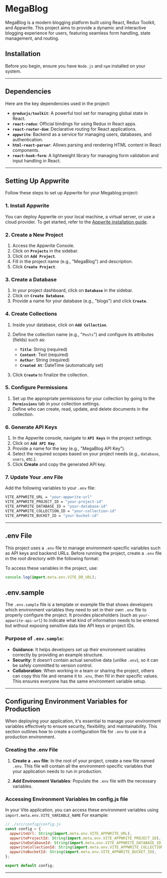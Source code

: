 # MegaBlog

MegaBlog is a modern blogging platform built using React, Redux Toolkit, and Appwrite. This project aims to provide a dynamic and interactive blogging experience for users, featuring seamless form handling, state management, and routing.

## Installation

Before you begin, ensure you have `Node.js` and `npm` installed on your system.

---

## Dependencies

Here are the key dependencies used in the project:

- **`@reduxjs/toolkit`**: A powerful tool set for managing global state in React.
- **`react-redux`**: Official bindings for using Redux in React apps.
- **`react-router-dom`**: Declarative routing for React applications.
- **`appwrite`**: Backend as a service for managing users, databases, and authentication.
- **`html-react-parser`**: Allows parsing and rendering HTML content in React components.
- **`react-hook-form`**: A lightweight library for managing form validation and input handling in React.

---

## Setting Up Appwrite

Follow these steps to set up Appwrite for your Megablog project:

### 1. Install Appwrite

You can deploy Appwrite on your local machine, a virtual server, or use a cloud provider. To get started, refer to the [Appwrite installation guide](https://appwrite.io/docs/installation).

### 2. Create a New Project

1. Access the Appwrite Console.
2. Click on **`Projects`** in the sidebar.
3. Click on **`Add Project`**.
4. Fill in the project name (e.g., "MegaBlog") and description.
5. Click **`Create Project`**.

### 3. Create a Database

1. In your project dashboard, click on **`Database`** in the sidebar.
2. Click on **`Create Database`**.
3. Provide a name for your database (e.g., "blogs") and click **`Create`**.

### 4. Create Collections

1. Inside your database, click on **`Add Collection`**.
2. Define the collection name (e.g., "`Posts`") and configure its attributes (fields) such as:

   - **`Title`**: String (required)
   - **`Content`**: Text (required)
   - **`Author`**: String (required)
   - **`Created At`**: DateTime (automatically set)

3. Click **`Create`** to finalize the collection.

### 5. Configure Permissions

1. Set up the appropriate permissions for your collection by going to the **`Permissions`** tab in your collection settings.
2. Define who can create, read, update, and delete documents in the collection.

### 6. Generate API Keys

1. In the Appwrite console, navigate to **`API Keys`** in the project settings.
2. Click on **`Add API Key`**.
3. Provide a name for the key (e.g., "MegaBlog API Key").
4. Select the required scopes based on your project needs (e.g., `database`, `users`, etc.).
5. Click **Create** and copy the generated API key.

### 7. Update Your .env File

Add the following variables to your `.env` file:

```bash
VITE_APPWRITE_URL = "your-appwrite-url"
VITE_APPWRITE_PROJECT_ID = "your-project-id"
VITE_APPWRITE_DATABASE_ID = "your-database-id"
VITE_APPWRITE_COLLECTION_ID = "your-collection-id"
VITE_APPWRITE_BUCKET_ID = "your-bucket-id"
```

---

## .env File

This project uses a `.env` file to manage environment-specific variables such as API keys and backend URLs. Before running the project, create a `.env` file in the root directory with the following format:

To access these variables in the project, use:

```js
console.log(import.meta.env.VITE_DB_URL);
```

## .env.sample

The `.env.sample` file is a template or example file that shows developers which environment variables they need to set in their own `.env` file to properly configure the project. It provides placeholders (such as `your-appwrite-api-url`) to indicate what kind of information needs to be entered but without exposing sensitive data like API keys or project IDs.

### Purpose of `.env.sample`:

- **Guidance**: It helps developers set up their environment variables correctly by providing an example structure.
- **Security**: It doesn’t contain actual sensitive data (unlike `.env`), so it can be safely committed to version control.
- **Collaboration**: When working in a team or sharing the project, others can copy this file and rename it to `.env`, then fill in their specific values. This ensures everyone has the same environment variable setup.

---

## Configuring Environment Variables for Production

When deploying your application, it's essential to manage your environment variables effectively to ensure security, flexibility, and maintainability. This section outlines how to create a configuration file for `.env` to use in a production environment.

### Creating the .env File

1. **Create a `.env` file**: In the root of your project, create a new file named `.env`. This file will contain all the environment-specific variables that your application needs to run in production.

2. **Add Environment Variables**: Populate the `.env` file with the necessary variables.

### Accessing Environment Variables Im config.js file

In your Vite application, you can access these environment variables using `import.meta.env.VITE_VARIABLE_NAME` For example:

```js
// ./src/config/config.js
const config = {
  appwriteUrl: String(import.meta.env.VITE_APPWRITE_URL),
  appwriteProjectId: String(import.meta.env.VITE_APPWRITE_PROJECT_ID),
  appwriteDatabaseId: String(import.meta.env.VITE_APPWRITE_DATABASE_ID),
  appwriteCollectionId: String(import.meta.env.VITE_APPWRITE_COLLECTION_ID),
  appwriteBucketId: String(import.meta.env.VITE_APPWRITE_BUCKET_ID),
};

export default config;
```
---
